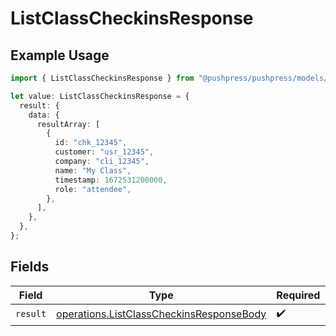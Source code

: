 # ListClassCheckinsResponse

## Example Usage

```typescript
import { ListClassCheckinsResponse } from "@pushpress/pushpress/models/operations";

let value: ListClassCheckinsResponse = {
  result: {
    data: {
      resultArray: [
        {
          id: "chk_12345",
          customer: "usr_12345",
          company: "cli_12345",
          name: "My Class",
          timestamp: 1672531200000,
          role: "attendee",
        },
      ],
    },
  },
};
```

## Fields

| Field                                                                                                | Type                                                                                                 | Required                                                                                             | Description                                                                                          |
| ---------------------------------------------------------------------------------------------------- | ---------------------------------------------------------------------------------------------------- | ---------------------------------------------------------------------------------------------------- | ---------------------------------------------------------------------------------------------------- |
| `result`                                                                                             | [operations.ListClassCheckinsResponseBody](../../models/operations/listclasscheckinsresponsebody.md) | :heavy_check_mark:                                                                                   | N/A                                                                                                  |